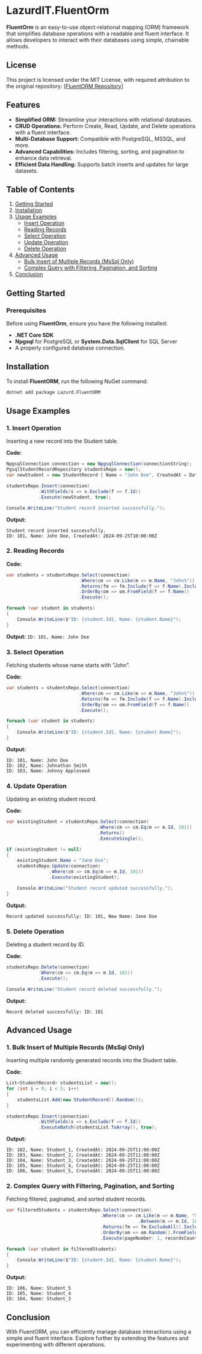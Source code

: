 # LazurdIT.FluentOrm

**FluentOrm** is an easy-to-use object-relational mapping (ORM) framework that simplifies database operations with a readable and fluent interface. It allows developers to interact with their databases using simple, chainable methods.

## License

This project is licensed under the MIT License, with required attribution to the original repository: [[FluentORM Repository](https://github.com/lazurdit/FluentOrm)]

## Features

- **Simplified ORM:** Streamline your interactions with relational databases.
- **CRUD Operations:** Perform Create, Read, Update, and Delete operations with a fluent interface.
- **Multi-Database Support:** Compatible with PostgreSQL, MSSQL, and more.
- **Advanced Capabilities:** Includes filtering, sorting, and pagination to enhance data retrieval.
- **Efficient Data Handling:** Supports batch inserts and updates for large datasets.

## Table of Contents

1. [Getting Started](#getting-started)
2. [Installation](#installation)
3. [Usage Examples](#usage-examples)
   - [Insert Operation](#1-insert-operation)
   - [Reading Records](#2-reading-records)
   - [Select Operation](#3-select-operation)
   - [Update Operation](#4-update-operation)
   - [Delete Operation](#5-delete-operation)
4. [Advanced Usage](#advanced-usage)
   - [Bulk Insert of Multiple Records (MsSql Only)](#1-bulk-insert-of-multiple-records-mssql-only)
   - [Complex Query with Filtering, Pagination, and Sorting](#2-complex-query-with-filtering-pagination-and-sorting)
5. [Conclusion](#conclusion)

## Getting Started

### Prerequisites

Before using **FluentOrm**, ensure you have the following installed:

- **.NET Core SDK**
- **Npgsql** for PostgreSQL or **System.Data.SqlClient** for SQL Server
- A properly configured database connection.

## Installation

To install **FluentORM**, run the following NuGet command:

```bash
dotnet add package Lazurd.FluentORM 
```

## Usage Examples

### 1. Insert Operation

Inserting a new record into the Student table.

**Code:**

```csharp
NpgsqlConnection connection = new NpgsqlConnection(connectionString);
PgsqlStudentRecordRepository studentsRepo = new();
var newStudent = new StudentRecord { Name = "John Doe", CreatedAt = DateTimeOffset.UtcNow };

studentsRepo.Insert(connection)
            .WithFields(s => s.Exclude(f => f.Id))
            .Execute(newStudent, true);

Console.WriteLine("Student record inserted successfully.");
```

**Output:**

```console
Student record inserted successfully.
ID: 101, Name: John Doe, CreatedAt: 2024-09-25T10:00:00Z
```

### 2. Reading Records

**Code:**

```csharp
var students = studentsRepo.Select(connection)
                           .Where(cm => cm.Like(m => m.Name, "John%"))
                           .Returns(fm => fm.Include(f => f.Name).Include(f => f.Id))
                           .OrderBy(om => om.FromField(f => f.Name))
                           .Execute();

foreach (var student in students)
{
    Console.WriteLine($"ID: {student.Id}, Name: {student.Name}");
}
```

**Output:**
```ID: 101, Name: John Doe```

### 3. Select Operation

Fetching students whose name starts with "John".

**Code:**

```csharp
var students = studentsRepo.Select(connection)
                           .Where(cm => cm.Like(m => m.Name, "John%"))
                           .Returns(fm => fm.Include(f => f.Name).Include(f => f.Id))
                           .OrderBy(om => om.FromField(f => f.Name))
                           .Execute();

foreach (var student in students)
{
    Console.WriteLine($"ID: {student.Id}, Name: {student.Name}");
}
```

**Output:**

```console
ID: 101, Name: John Doe
ID: 102, Name: Johnathan Smith
ID: 103, Name: Johnny Appleseed
```

### 4. Update Operation

Updating an existing student record.

**Code:**

```csharp
var existingStudent = studentsRepo.Select(connection)
                                  .Where(cm => cm.Eq(m => m.Id, 101))
                                  .Returns()
                                  .ExecuteSingle();

if (existingStudent != null)
{
    existingStudent.Name = "Jane Doe";
    studentsRepo.Update(connection)
                .Where(cm => cm.Eq(m => m.Id, 101))
                .Execute(existingStudent);

    Console.WriteLine("Student record updated successfully.");
}
```

**Output:**

```console
Record updated successfully: ID: 101, New Name: Jane Doe
```

### 5. Delete Operation

Deleting a student record by ID.

**Code:**

```csharp
studentsRepo.Delete(connection)
            .Where(cm => cm.Eq(m => m.Id, 101))
            .Execute();

Console.WriteLine("Student record deleted successfully.");
```

**Output:**

```console
Record deleted successfully: ID: 101
```

## Advanced Usage

### 1. Bulk Insert of Multiple Records (MsSql Only)

Inserting multiple randomly generated records into the Student table.

**Code:**

```csharp
List<StudentRecord> studentsList = new();
for (int i = 0; i < 5; i++)
{
    studentsList.Add(new StudentRecord().Random());
}

studentsRepo.Insert(connection)
            .WithFields(s => s.Exclude(f => f.Id))
            .ExecuteBatch(studentsList.ToArray(), true);
```

**Output:**

```console
ID: 102, Name: Student_1, CreatedAt: 2024-09-25T11:00:00Z
ID: 103, Name: Student_2, CreatedAt: 2024-09-25T11:00:00Z
ID: 104, Name: Student_3, CreatedAt: 2024-09-25T11:00:00Z
ID: 105, Name: Student_4, CreatedAt: 2024-09-25T11:00:00Z
ID: 106, Name: Student_5, CreatedAt: 2024-09-25T11:00:00Z
```

### 2. Complex Query with Filtering, Pagination, and Sorting

Fetching filtered, paginated, and sorted student records.

```csharp
var filteredStudents = studentsRepo.Select(connection)
                                   .Where(cm => cm.Like(m => m.Name, "S%")
                                                 .Between(m => m.Id, 100, 200))
                                   .Returns(fm => fm.ExcludeAll().Include(f => f.Name).Include(f => f.Id))
                                   .OrderBy(om => om.Random().FromField(f => f.Name, OrderDirections.Descending))
                                   .Execute(pageNumber: 1, recordsCount: 3);

foreach (var student in filteredStudents)
{
    Console.WriteLine($"ID: {student.Id}, Name: {student.Name}");
}
```

**Output:**

```console
ID: 106, Name: Student_5
ID: 105, Name: Student_4
ID: 104, Name: Student_3
```

## Conclusion

With FluentORM, you can efficiently manage database interactions using a simple and fluent interface. Explore further by extending the features and experimenting with different operations.
